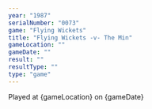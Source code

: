 ```yaml
---
year: "1987"
serialNumber: "0073" 
game: "Flying Wickets"
title: "Flying Wickets -v- The Min"
gameLocation: ""
gameDate: ""
result: ""
resultType: ""
type: "game"
---
```


Played at {gameLocation} on {gameDate} 